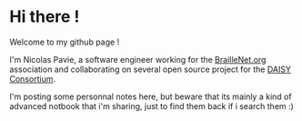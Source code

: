 # Hi there !

Welcome to my github page !

I'm Nicolas Pavie, a software engineer working for the [BrailleNet.org](https://www.braillenet.org) association and collaborating on several open source project for the [DAISY Consortium](https://www.daisy.org).

I'm posting some personnal notes here, but beware that its mainly a kind of advanced notbook that i'm sharing, just to find them back if i search them :)